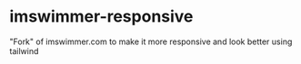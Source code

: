 # imswimmer-responsive
"Fork" of imswimmer.com to make it more responsive and look better using tailwind
